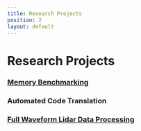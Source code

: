```yaml
---
title: Research Projects
position: 2
layout: default
---
```


# Research Projects

### [Memory Benchmarking](https://github.com/BoiseState-AdaptLab/AdaptMemBench)

### Automated Code Translation

### [Full Waveform Lidar Data Processing](https://github.com/BoiseState-AdaptLab/adapt-lidar-tools)